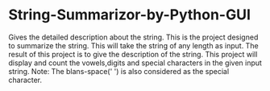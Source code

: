 # String-Summarizor-by-Python-GUI
Gives the detailed description about the string.
This is the project designed to summarize the string. This will take the string of any length as input. The result of this project is to give the description of the string. This project will display and count the vowels,digits and special characters in the given input string. 
Note: The blans-space(' ') is also considered as the special character.
